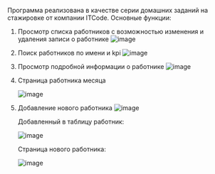 Программа реализована в качестве серии домашних заданий на стажировке от компании ITCode. 
Основные функции:
1. Просмотр списка работников с возможностью изменения и удаления записи о работнике
   ![image](https://github.com/user-attachments/assets/b9f2abb0-e82e-4b2b-a8c3-d8eaae30cf11)

2. Поиск работников по имени и kpi
   ![image](https://github.com/user-attachments/assets/aa659635-9aaa-424a-b581-26449203d704)
   
4. Просмотр подробной информации о работнике
  ![image](https://github.com/user-attachments/assets/a5099f9b-e10f-49a8-bbfd-cfee86b4a35c)
  
5. Страница работника месяца

   ![image](https://github.com/user-attachments/assets/ac696005-fdf5-4330-82b1-f2b2cfa14ea3)
   
7. Добавление нового работника
    ![image](https://github.com/user-attachments/assets/9889d6a1-c45b-4400-8fe4-3a616c6e2989)

   Добавленный в таблицу работник:
   
   ![image](https://github.com/user-attachments/assets/eb8f2ad7-3731-4acd-82f9-3ea11028464f)

   Страница нового работника:
   
   ![image](https://github.com/user-attachments/assets/ab4a3ae4-eb08-4e6c-b9cb-b62efb22307a)
